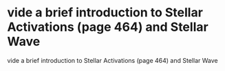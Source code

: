 # vide a brief introduction to Stellar Activations (page 464) and Stellar Wave

vide a brief introduction to Stellar Activations (page 464) and Stellar Wave